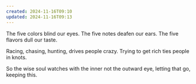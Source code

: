 ```yaml
---
created: 2024-11-16T09:10
updated: 2024-11-16T09:13
---
```



The five colors
blind our eyes.
The five notes
deafen our ears.
The five flavors
dull our taste.

Racing, chasing, hunting,
drives people crazy.
Trying to get rich
ties people in knots.

So the wise soul
watches with the inner
not the outward eye,
letting that go,
keeping this.



